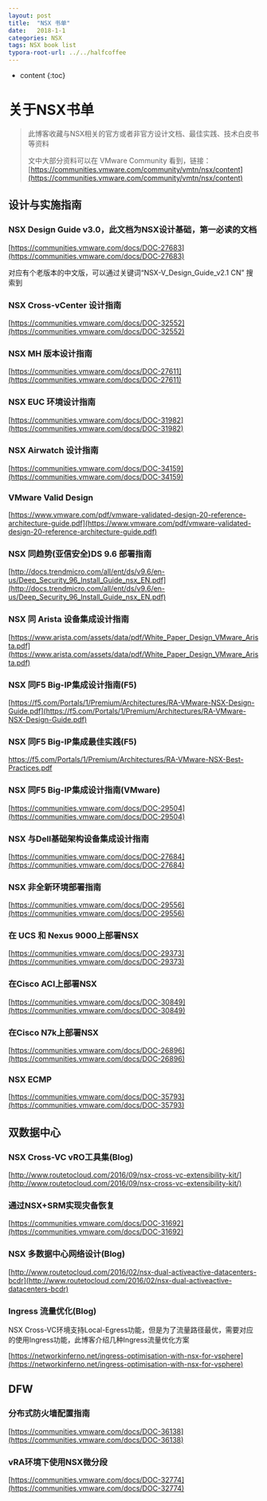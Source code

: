 ```yaml
---
layout: post
title:  "NSX 书单"
date:   2018-1-1
categories: NSX
tags: NSX book list
typora-root-url: ../../halfcoffee
---
```


* content
{:toc}
# 关于NSX书单

> 此博客收藏与NSX相关的官方或者非官方设计文档、最佳实践、技术白皮书等资料
>
> 文中大部分资料可以在 VMware Community 看到，链接：[https://communities.vmware.com/community/vmtn/nsx/content](https://communities.vmware.com/community/vmtn/nsx/content)



## 设计与实施指南

### NSX Design Guide v3.0，此文档为NSX设计基础，第一必读的文档

[https://communities.vmware.com/docs/DOC-27683](https://communities.vmware.com/docs/DOC-27683)

对应有个老版本的中文版，可以通过关键词“NSX-V_Design_Guide_v2.1 CN” 搜索到

### NSX Cross-vCenter 设计指南

[https://communities.vmware.com/docs/DOC-32552](https://communities.vmware.com/docs/DOC-32552)

### NSX MH 版本设计指南

[https://communities.vmware.com/docs/DOC-27611](https://communities.vmware.com/docs/DOC-27611)

### NSX  EUC 环境设计指南

[https://communities.vmware.com/docs/DOC-31982](https://communities.vmware.com/docs/DOC-31982)

### NSX  Airwatch 设计指南

[https://communities.vmware.com/docs/DOC-34159](https://communities.vmware.com/docs/DOC-34159)

### VMware Valid Design

[https://www.vmware.com/pdf/vmware-validated-design-20-reference-architecture-guide.pdf](https://www.vmware.com/pdf/vmware-validated-design-20-reference-architecture-guide.pdf)

### NSX 同趋势(亚信安全)DS 9.6 部署指南

[http://docs.trendmicro.com/all/ent/ds/v9.6/en-us/Deep_Security_96_Install_Guide_nsx_EN.pdf](http://docs.trendmicro.com/all/ent/ds/v9.6/en-us/Deep_Security_96_Install_Guide_nsx_EN.pdf)

### NSX 同 Arista 设备集成设计指南

[https://www.arista.com/assets/data/pdf/White_Paper_Design_VMware_Arista.pdf](https://www.arista.com/assets/data/pdf/White_Paper_Design_VMware_Arista.pdf)

### NSX 同F5 Big-IP集成设计指南(F5)

[https://f5.com/Portals/1/Premium/Architectures/RA-VMware-NSX-Design-Guide.pdf](https://f5.com/Portals/1/Premium/Architectures/RA-VMware-NSX-Design-Guide.pdf)

### NSX 同F5 Big-IP集成最佳实践(F5)

https://f5.com/Portals/1/Premium/Architectures/RA-VMware-NSX-Best-Practices.pdf

### NSX 同F5 Big-IP集成设计指南(VMware)

[https://communities.vmware.com/docs/DOC-29504](https://communities.vmware.com/docs/DOC-29504)

### NSX 与Dell基础架构设备集成设计指南

[https://communities.vmware.com/docs/DOC-27684](https://communities.vmware.com/docs/DOC-27684)

### NSX 非全新环境部署指南

[https://communities.vmware.com/docs/DOC-29556](https://communities.vmware.com/docs/DOC-29556)

### 在 UCS 和 Nexus 9000上部署NSX

 [https://communities.vmware.com/docs/DOC-29373](https://communities.vmware.com/docs/DOC-29373)

### 在Cisco ACI上部署NSX

[https://communities.vmware.com/docs/DOC-30849](https://communities.vmware.com/docs/DOC-30849)

### 在Cisco N7k上部署NSX

[https://communities.vmware.com/docs/DOC-26896](https://communities.vmware.com/docs/DOC-26896)



### NSX ECMP

[https://communities.vmware.com/docs/DOC-35793](https://communities.vmware.com/docs/DOC-35793)

## 双数据中心

### NSX Cross-VC vRO工具集(Blog)

[http://www.routetocloud.com/2016/09/nsx-cross-vc-extensibility-kit/](http://www.routetocloud.com/2016/09/nsx-cross-vc-extensibility-kit/)



### 通过NSX+SRM实现灾备恢复

[https://communities.vmware.com/docs/DOC-31692](https://communities.vmware.com/docs/DOC-31692)

### NSX 多数据中心网络设计(Blog)

[http://www.routetocloud.com/2016/02/nsx-dual-activeactive-datacenters-bcdr](http://www.routetocloud.com/2016/02/nsx-dual-activeactive-datacenters-bcdr)



### Ingress 流量优化(Blog)

NSX Cross-VC环境支持Local-Egress功能，但是为了流量路径最优，需要对应的使用Ingress功能，此博客介绍几种Ingress流量优化方案

[https://networkinferno.net/ingress-optimisation-with-nsx-for-vsphere](https://networkinferno.net/ingress-optimisation-with-nsx-for-vsphere)



## DFW

### 分布式防火墙配置指南

[https://communities.vmware.com/docs/DOC-36138](https://communities.vmware.com/docs/DOC-36138)



### vRA环境下使用NSX微分段

[https://communities.vmware.com/docs/DOC-32774](https://communities.vmware.com/docs/DOC-32774)

